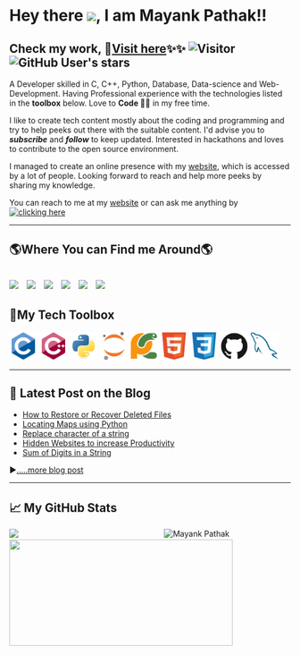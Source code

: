 # Hey there <img src="https://raw.githubusercontent.com/MartinHeinz/MartinHeinz/master/wave.gif" width="30px">, I am Mayank Pathak!!

## Check my work, 💨[Visit here](https://thecodingbro.xyz)✨✨   ![Visitor](https://visitor-badge.laobi.icu/badge?page_id=mayankpathak4513.repoName) ![GitHub User's stars](https://img.shields.io/github/stars/mayankpathak4513?affiliations=OWNER&style=social)


A Developer skilled in C, C++, Python, Database, Data-science and Web-Development. Having Professional experience with the technologies listed in the **toolbox** below.
Love to **Code 👨‍💻** in my free time.

I like to create tech content mostly about the coding and programming and try to help peeks out there with the suitable content. I'd advise you to ***subscribe*** and ***follow*** to keep updated. Interested in hackathons and loves to contribute to the open source environment.

I managed to create an online presence with my [website](https://www.thecodingbro.xyz/), which is accessed by a lot of people. Looking forward to reach and help more peeks by sharing my knowledge.

You can reach to me at my [website](https://thecodingbro.xyz) or can ask me anything by [![clicking here](https://img.shields.io/badge/-Clicking%20here-f67938)](https://www.thecodingbro.xyz/p/contact-us.html)

---

## 🌎Where You can Find me Around🌎
<a href="https://www.linkedin.com/in/mayank-pathak4513/" target="_blank"><img height="30" src="https://img.shields.io/badge/linkedin-blue.svg?&style=for-the-badge&logo=linkedin&logoColor=white" /></a> &nbsp;
<a href="https://twitter.com/mayankp4513" target="_blank"><img height="30" src = "https://img.shields.io/badge/twitter-%231DA1F2.svg?&style=for-the-badge&logo=twitter&logoColor=white"></a> &nbsp;
<a href="mailto:mayankpathak4513@gmail.com" style="text-decoration:none"><img height="30" src = "https://img.shields.io/badge/gmail-c14438?&style=for-the-badge&logo=gmail&logoColor=white"></a> &nbsp;
<a href="https://mayankpathak.hashnode.dev/" target="_blank"> <img height="30" src="https://img.shields.io/badge/Hashnode-%230077b5.svg?&style=for-the-badge&logo=Hashnode&logoColor=white"></a> &nbsp;
<a href="https://dev.to/mayankpathak" target="_blank"><img height="30" src = "https://img.shields.io/badge/DEV.to-black.svg?&style=for-the-badge&logo=dev.to&logoColor=white"></a> &nbsp;
<a href="https://thecodingbro.xyz" target="_blank"><img height="30" src = "https://img.shields.io/badge/TheCodingBro-orange.svg?&style=for-the-badge&logo=TheCodingBro&logoColor=white"></a> &nbsp;
-------
## 🧰My Tech Toolbox

<img src="https://github.com/devicons/devicon/blob/master/icons/c/c-original.svg" alt="C logo" width="50" height="50" />  <img src= "https://github.com/devicons/devicon/blob/master/icons/cplusplus/cplusplus-original.svg" alt="C++ logo" width="50" height="50" />  <img src="https://github.com/devicons/devicon/blob/master/icons/python/python-original.svg" alt="Python logo" width="50" height="50" />  <img src="https://github.com/devicons/devicon/blob/master/icons/jupyter/jupyter-original.svg" alt="Jupyter logo" width="50" height="50" />  <img src="https://github.com/devicons/devicon/blob/master/icons/pycharm/pycharm-original.svg" alt="Pycharm logo" width="50" height="50" />  <img src="https://github.com/devicons/devicon/blob/master/icons/html5/html5-original.svg" alt="HTML logo" width="50" height="50" />  <img src="https://github.com/devicons/devicon/blob/master/icons/css3/css3-original.svg" alt="CSS logo" width="50" height="50" />  <img src="https://github.com/devicons/devicon/blob/master/icons/github/github-original.svg" alt="Github logo" width="50" height="50" />  <img src="https://github.com/devicons/devicon/blob/master/icons/mysql/mysql-original.svg" alt="Mysql logo" width="50" height="50" />

-------

## 📘 Latest Post on the Blog
<!-- BLOG-POST-LIST:START-->
- [How to Restore or Recover Deleted Files](https://www.thecodingbro.xyz/2021/10/how-to-restore-or-recover-deleted-files.html)
- [Locating Maps using Python](https://www.thecodingbro.xyz/2021/10/locating-maps-using-python.html)
- [Replace character of a string](https://www.thecodingbro.xyz/2021/10/replace-character-of-string.html)
- [Hidden Websites to increase Productivity](https://www.thecodingbro.xyz/2021/08/hidden-websites-to-increase-productivity.html)
- [Sum of Digits in a String](https://www.thecodingbro.xyz/2021/07/sum-of-digits-in-a-string.html)
<!-- BLOG-POST-LIST:END-->


▶[.....more blog post](https://www.thecodingbro.xyz/)

-------
## &#x1f4c8; My GitHub Stats
<img src="https://github-readme-stats.vercel.app/api?username=mayankpathak4513&show_icons=true&theme=gotham" alt="Mayank Pathak" width="45%" align="right"/>
<img  src="https://github-readme-streak-stats.herokuapp.com/?user=mayankpathak4513&theme=dark" width="48%" >

 <div><img align="center" src = "https://github-readme-stats.vercel.app/api/top-langs/?username=mayankpathak4513&layout=compact" width="400px" height="190px" /></div>


<!--
**mayankpathak4513/mayankpathak4513** is a ✨ _special_ ✨ repository because its `README.md` (this file) appears on your GitHub profile.

Here are some ideas to get you started:

- 🔭 I’m currently working on ...
- 🌱 I’m currently learning ...
- 👯 I’m looking to collaborate on ...
- 🤔 I’m looking for help with ...
- 💬 Ask me about ...
- 📫 How to reach me: ...
- 😄 Pronouns: ...
- ⚡ Fun fact: ...
-->

